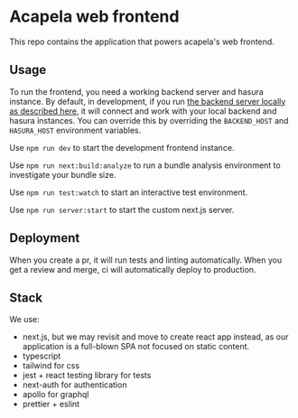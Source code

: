 # Acapela web frontend

This repo contains the application that powers acapela's web frontend.

## Usage

To run the frontend, you need a working backend server and hasura instance.
By default, in development, if you run [the backend server locally as described here](https://github.com/weareacapela/backend), it will connect and work with your local backend and hasura instances. You can override this by overriding the `BACKEND_HOST` and `HASURA_HOST` environment variables.

Use `npm run dev` to start the development frontend instance.

Use `npm run next:build:analyze` to run a bundle analysis environment to investigate your bundle size.

Use `npm run test:watch` to start an interactive test environment.

Use `npm run server:start` to start the custom next.js server.

## Deployment

When you create a pr, it will run tests and linting automatically. When you get a review and merge, ci will automatically deploy to production.

## Stack

We use:

- next.js, but we may revisit and move to create react app instead, as our application is a full-blown SPA not focused on static content.
- typescript
- tailwind for css
- jest + react testing library for tests
- next-auth for authentication
- apollo for graphql
- prettier + eslint
